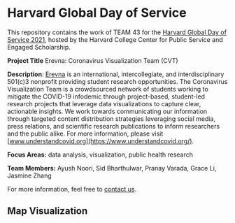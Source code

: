 # Harvard Global Day of Service
This repository contains the work of TEAM 43 for the [Harvard Global Day of Service 2021](https://publicservice.fas.harvard.edu/globaldayofservice), hosted by the Harvard College Center for Public Service and Engaged Scholarship.

**Project Title** Erevna: Coronavirus Visualization Team (CVT)

**Description**: [Erevna](https://projects.iq.harvard.edu/erevna/home) is an international, intercollegiate, and interdisciplinary 501(c)3 nonprofit providing student research opportunities. The Coronavirus Visualization Team is a crowdsourced network of students working to mitigate the COVID-19 infodemic through project-based, student-led research projects that leverage data visualizations to capture clear, actionable insights. We work towards communicating our information through targeted content distribution strategies leveraging social media, press relations, and scientific research publications to inform researchers and the public alike. For more information, please visit [www.understandcovid.org](https://www.understandcovid.org/).

**Focus Areas:** data analysis, visualization, public health research

**Team Members:** Ayush Noori, Sid Bharthulwar, Pranay Varada, Grace Li, Jasmine Zhang

For more information, feel free to [contact us](mailto:anoori@college.harvard.edu).

## Map Visualization
